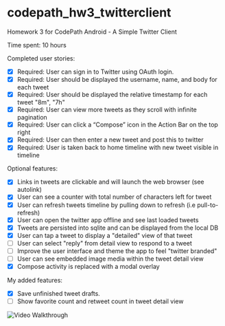 # codepath_hw3_twitterclient
Homework 3 for CodePath Android - A Simple Twitter Client

Time spent: 10 hours

Completed user stories:

 * [X] Required: User can sign in to Twitter using OAuth login.
 * [X] Required: User should be displayed the username, name, and body for each tweet
 * [X] Required: User should be displayed the relative timestamp for each tweet "8m", "7h"
 * [X] Required: User can view more tweets as they scroll with infinite pagination
 * [X] Required: User can click a “Compose” icon in the Action Bar on the top right
 * [X] Required: User can then enter a new tweet and post this to twitter
 * [X] Required: User is taken back to home timeline with new tweet visible in timeline

Optional features:

 * [X] Links in tweets are clickable and will launch the web browser (see autolink)
 * [X] User can see a counter with total number of characters left for tweet
 * [X] User can refresh tweets timeline by pulling down to refresh (i.e pull-to-refresh)
 * [X] User can open the twitter app offline and see last loaded tweets
 * [X] Tweets are persisted into sqlite and can be displayed from the local DB
 * [X] User can tap a tweet to display a "detailed" view of that tweet
 * [ ] User can select "reply" from detail view to respond to a tweet
 * [ ] Improve the user interface and theme the app to feel "twitter branded"
 * [ ] User can see embedded image media within the tweet detail view
 * [X] Compose activity is replaced with a modal overlay

My added features:
 * [X] Save unfinished tweet drafts.
 * [ ] Show favorite count and retweet count in tweet detail view

 ![Video Walkthrough](hw3.gif)